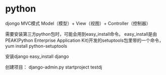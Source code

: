 # python

djongo  MVC模式
Model（模型）+ View（视图）+ Controller（控制器）

需要安装第三方python包时，可能会用到easy_install命令。
easy_install是由PEAK(Python Enterprise Application Kit)开发的setuptools包里带的一个命令，
yum install python-setuptools

安装django
easy_install django

创建项目：
django-admin.py startproject testdj    